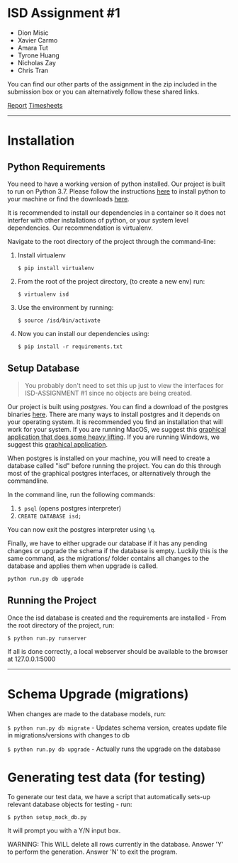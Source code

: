 # ISD Assignment #1 

* Dion Misic
* Xavier Carmo
* Amara Tut 
* Tyrone Huang 
* Nicholas Zay
* Chris Tran

You can find our other parts of the assignment in the zip included in the submission box
or you can alternatively follow these shared links.

[Report](https://docs.google.com/document/d/1stKRYfcldUJbcscIWUGqexGCFly67G2kJysFcEUx9pk/edit?usp=sharing)
[Timesheets](https://docs.google.com/spreadsheets/d/1kw3AkNkFAfnID5XA76GkzNrNQaR2gVs9HoFz92C4C0k/edit?usp=sharing)

---

# Installation 

## Python Requirements

You need to have a working version of python installed.
Our project is built to run on Python 3.7. Please follow the instructions [here](https://wiki.python.org/moin/BeginnersGuide/Download) to install python to your machine or find the downloads [here](https://www.python.org/downloads/).

It is recommended to install our dependencies in a container so it does not interfer
with other installations of python, or your system level dependencies. 
Our recommendation is virtualenv. 

Navigate to the root directory of the project through the command-line: 

1. Install virtualenv

    `$ pip install virtualenv`

2. From the root of the project directory, (to create a new env) run:

    `$ virtualenv isd`

3. Use the environment by running:

    `$ source /isd/bin/activate`

4. Now you can install our dependencies using:

    `$ pip install -r requirements.txt`

## Setup Database

> You probably don't need to set this up just to view the interfaces for ISD-ASSIGNMENT #1 since no objects are being created.

Our project is built using *postgres*. You can find a download of the postgres binaries [here](https://www.postgresql.org/download/).
There are many ways to install postgres and it depends on your operating system. It is recommended you find an installation that will work for your system. If you are running MacOS, we suggest this [graphical application that does some heavy lifting](https://postgresapp.com/). If you are running Windows, we suggest this [graphical application](https://www.postgresql.org/download/windows/).

When postgres is installed on your machine, you will need to create a database called "isd" before running the project.
You can do this through most of the graphical postgres interfaces, or alternatively through the commandline.

In the command line, run the following commands:

1. `$ psql` (opens postgres interpreter)
2. `CREATE DATABASE isd;`

You can now exit the postgres interpreter using `\q`.

Finally, we have to either upgrade our database if it has any pending changes
or upgrade the schema if the database is empty. Luckily this is the same 
command, as the migrations/ folder contains all changes to the database and 
applies them when upgrade is called.

`python run.py db upgrade`

## Running the Project
Once the isd database is created and the requirements are installed - 
From the root directory of the project, run:

`$ python run.py runserver`

If all is done correctly, a local webserver should be available to the browser at 127.0.0.1:5000
   
---


# Schema Upgrade (migrations)

When changes are made to the database models, run:

`$ python run.py db migrate` - Updates schema version, creates update file in migrations/versions with changes to db

`$ python run.py db upgrade` - Actually runs the upgrade on the database 


# Generating test data (for testing)

To generate our test data, we have a script that automatically sets-up
relevant database objects for testing - run:

`$ python setup_mock_db.py` 

It will prompt you with a Y/N input box.

WARNING: This WILL delete all rows currently in the database.
Answer 'Y' to perform the generation.
Answer 'N' to exit the program.



